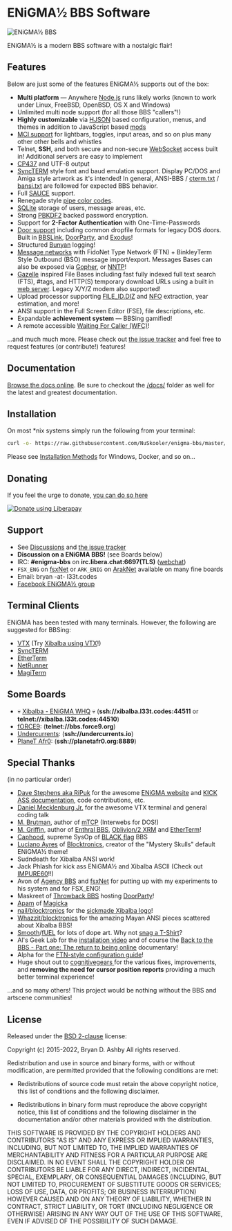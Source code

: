 # ENiGMA½ BBS Software

![ENiGMA½ BBS](docs/assets/images/enigma-bbs.png "ENiGMA½ BBS")

ENiGMA½ is a modern BBS software with a nostalgic flair!

## Features
Below are just some of the features ENiGMA½ supports out of the box:
 * **Multi platform** — Anywhere [Node.js](https://nodejs.org/) runs likely works (known to work under Linux, FreeBSD, OpenBSD, OS X and Windows)
 * Unlimited multi node support (for all those BBS "callers"!)
 * **Highly customizable** via [HJSON](http://hjson.org/) based configuration, menus, and themes in addition to JavaScript based [mods](./docs/_docs/modding/existing-mods.md)
 * [MCI support](./docs/_docs/art/mci.md) for lightbars, toggles, input areas, and so on plus many other other bells and whistles
 * Telnet, **SSH**, and both secure and non-secure [WebSocket](https://en.wikipedia.org/wiki/WebSocket) access built in! Additional servers are easy to implement
 * [CP437](http://www.ascii-codes.com/) and UTF-8 output
 * [SyncTERM](http://syncterm.bbsdev.net/) style font and baud emulation support. Display PC/DOS and Amiga style artwork as it's intended! In general, ANSI-BBS / [cterm.txt](http://cvs.synchro.net/cgi-bin/viewcvs.cgi/*checkout*/src/conio/cterm.txt?content-type=text%2Fplain&revision=HEAD) / [bansi.txt](http://www.bbsdocumentary.com/library/PROGRAMS/GRAPHICS/ANSI/bansi.txt) are followed for expected BBS behavior.
 * Full [SAUCE](http://www.acid.org/info/sauce/sauce.htm) support.
 * Renegade style [pipe color codes](./docs/_docs/configuration/colour-codes.md).
 * [SQLite](http://sqlite.org/) storage of users, message areas, etc.
 * Strong [PBKDF2](https://en.wikipedia.org/wiki/PBKDF2) backed password encryption.
 * Support for **2-Factor Authentication** with One-Time-Passwords
 * [Door support](./docs/_docs/modding/door-servers.md) including common dropfile formats for legacy DOS doors. Built in [BBSLink](http://bbslink.net/), [DoorParty](http://forums.throwbackbbs.com/), and [Exodus](https://oddnetwork.org/exodus/)!
 * Structured [Bunyan](https://github.com/trentm/node-bunyan) logging!
 * [Message networks](./docs/_docs/messageareas/message-networks.md) with FidoNet Type Network (FTN) + BinkleyTerm Style Outbound (BSO) message import/export. Messages Bases can also be exposed via [Gopher](./docs/_docs/servers/contentservers/gopher.md), or [NNTP](./docs/_docs/servers/contentservers/nntp.md)!
 * [Gazelle](https://github.com/WhatCD/Gazelle) inspired File Bases including fast fully indexed full text search (FTS), #tags, and HTTP(S) temporary download URLs using a built in [web server](./docs/_docs/servers/contentservers/web-server.md). Legacy X/Y/Z modem also supported!
 * Upload processor supporting [FILE_ID.DIZ](https://en.wikipedia.org/wiki/FILE_ID.DIZ) and [NFO](https://en.wikipedia.org/wiki/.nfo) extraction, year estimation, and more!
 * ANSI support in the Full Screen Editor (FSE), file descriptions, etc.
 * Expandable **achievement system** — BBSing gamified!
 * A remote accessible [Waiting For Caller (WFC)](./docs/_docs/modding/wfc.md)!

 ...and much much more. Please check out [the issue tracker](https://github.com/NuSkooler/enigma-bbs/issues) and feel free to request features (or contribute!) features!

## Documentation
[Browse the docs online](https://nuskooler.github.io/enigma-bbs/). Be sure to checkout the [/docs/](./docs/_docs/) folder as well for the latest and greatest documentation.

## Installation
On most *nix systems simply run the following from your terminal:
```bash
curl -o- https://raw.githubusercontent.com/NuSkooler/enigma-bbs/master/misc/install.sh | bash
```

Please see [Installation Methods](https://nuskooler.github.io/enigma-bbs/installation/installation-methods.html) for Windows, Docker, and so on...

## Donating
If you feel the urge to donate, [you can do so here](https://liberapay.com/NuSkooler/donate)<br/>

<a href="https://liberapay.com/NuSkooler/donate"><img alt="Donate using Liberapay" src="https://liberapay.com/assets/widgets/donate.svg"></a>

## Support
* See [Discussions](https://github.com/NuSkooler/enigma-bbs/discussions) and [the issue tracker](https://github.com/NuSkooler/enigma-bbs/issues)
* **Discussion on a ENiGMA BBS!** (see Boards below)
* IRC: **#enigma-bbs** on **irc.libera.chat:6697(TLS)** ([webchat](https://web.libera.chat/gamja/?channels=#enigma-bbs))
* `FSX_ENG` on [fsxNet](https://fsxnet.nz) or `ARK_ENIG` on [ArakNet](https://www.araknet.xyz/) available on many fine boards
* Email: bryan -at- l33t.codes
* [Facebook ENiGMA½ group](https://www.facebook.com/groups/enigmabbs/)

## Terminal Clients
ENiGMA has been tested with many terminals. However, the following are suggested for BBSing:
* [VTX](https://github.com/codewar65/VTX_ClientServer) (Try [Xibalba using VTX](https://l33t.codes/vtx/xibalba.html)!)
* [SyncTERM](http://syncterm.bbsdev.net/)
* [EtherTerm](https://github.com/M-griffin/EtherTerm)
* [NetRunner](http://mysticbbs.com/downloads.html)
* [MagiTerm](https://magickabbs.com/index.php/magiterm/)

## Some Boards
* :skull: [Xibalba - ENiGMA WHQ](https://l33t.codes/xibalba-bbs) :skull: (**ssh://xibalba.l33t.codes:44511** or **telnet://xibalba.l33t.codes:44510**)
* [fORCE9](http://bbs.force9.org/): (**telnet://bbs.force9.org**)
* [Undercurrents](https://undercurrents.io): (**ssh://undercurrents.io**)
* [PlaneT Afr0](https://planetafr0.org/): (**ssh://planetafr0.org:8889**)

## Special Thanks
(in no particular order)
* [Dave Stephens aka RiPuk](https://github.com/davestephens) for the awesome [ENiGMA website](https://enigma-bbs.github.io/) and [KICK ASS documentation](https://nuskooler.github.io/enigma-bbs/), code contributions, etc.
* [Daniel Mecklenburg Jr.](https://github.com/codewar65) for the awesome VTX terminal and general coding talk
* [M. Brutman](http://www.brutman.com/), author of [mTCP](http://www.brutman.com/mTCP/mTCP.html) (Interwebs for DOS!)
* [M. Griffin](https://github.com/M-griffin), author of [Enthral BBS](https://github.com/M-griffin/Enthral), [Oblivion/2 XRM](https://github.com/M-griffin/Oblivion2-XRM) and [EtherTerm](https://github.com/M-griffin/EtherTerm)!
* [Caphood](http://www.reddit.com/user/Caphood), supreme SysOp of [BLACK ƒlag](http://www.bbsnexus.com/directory/listing/blackflag.html) BBS
* [Luciano Ayres](http://www.lucianoayres.com.br/) of [Blocktronics](http://blocktronics.org/), creator of the "Mystery Skulls" default ENiGMA½ theme!
* Sudndeath for Xibalba ANSI work!
* Jack Phlash for kick ass ENiGMA½ and Xibalba ASCII (Check out [IMPURE60](http://pc.textmod.es/pack/impure60/)!!)
* Avon of [Agency BBS](http://bbs.nz/) and [fsxNet](https://fsxnet.nz) for putting up with my experiments to his system and for FSX_ENG!
* Maskreet of [Throwback BBS](http://www.throwbackbbs.com/) hosting [DoorParty](http://forums.throwbackbbs.com/)!
* [Apam](https://github.com/apamment) of [Magicka](https://magickabbs.com/)
* [nail/blocktronics](http://blocktronics.org/tag/nail/) for the [sickmade Xibalba logo](http://pc.textmod.es/pack/blocktronics-420/n-xbalba.ans)!
* [Whazzit/blocktronics](http://blocktronics.org/tag/whazzit/) for the amazing Mayan ANSI pieces scattered about Xibalba BBS!
* [Smooth](https://16colo.rs/tags/artist/smooth)/[fUEL](https://fuel.wtf/) for lots of dope art. Why not [snag a T-Shirt](https://www.redbubble.com/people/araknet/works/39126831-enigma-1-2-software-logo-design-by-smooth-of-fuel?p=t-shirt)?
* Al's Geek Lab for the [installation video](https://youtu.be/WnN-ucVi3ZU) and of course the [Back to the BBS - Part one: The return to being online](https://www.youtube.com/watch?reload=9&v=n0OwGSX2IiQ) documentary!
* Alpha for the [FTN-style configuration guide](https://medium.com/@alpha_11845/setting-up-ftn-style-message-networks-with-enigma%C2%BD-bbs-709b22a1ae0d)!
* Huge shout out to [cognitivegears ](https://github.com/cognitivegears) for the various fixes, improvements, and **removing the need for cursor position reports** providing a much better terminal experience!

...and so many others! This project would be nothing without the BBS and artscene communities!

## License
Released under the [BSD 2-clause](https://opensource.org/licenses/BSD-2-Clause) license:

Copyright (c) 2015-2022, Bryan D. Ashby
All rights reserved.

Redistribution and use in source and binary forms, with or without
modification, are permitted provided that the following conditions are met:

* Redistributions of source code must retain the above copyright notice, this
  list of conditions and the following disclaimer.

* Redistributions in binary form must reproduce the above copyright notice,
  this list of conditions and the following disclaimer in the documentation
  and/or other materials provided with the distribution.

THIS SOFTWARE IS PROVIDED BY THE COPYRIGHT HOLDERS AND CONTRIBUTORS "AS IS"
AND ANY EXPRESS OR IMPLIED WARRANTIES, INCLUDING, BUT NOT LIMITED TO, THE
IMPLIED WARRANTIES OF MERCHANTABILITY AND FITNESS FOR A PARTICULAR PURPOSE ARE
DISCLAIMED. IN NO EVENT SHALL THE COPYRIGHT HOLDER OR CONTRIBUTORS BE LIABLE
FOR ANY DIRECT, INDIRECT, INCIDENTAL, SPECIAL, EXEMPLARY, OR CONSEQUENTIAL
DAMAGES (INCLUDING, BUT NOT LIMITED TO, PROCUREMENT OF SUBSTITUTE GOODS OR
SERVICES; LOSS OF USE, DATA, OR PROFITS; OR BUSINESS INTERRUPTION) HOWEVER
CAUSED AND ON ANY THEORY OF LIABILITY, WHETHER IN CONTRACT, STRICT LIABILITY,
OR TORT (INCLUDING NEGLIGENCE OR OTHERWISE) ARISING IN ANY WAY OUT OF THE USE
OF THIS SOFTWARE, EVEN IF ADVISED OF THE POSSIBILITY OF SUCH DAMAGE.
